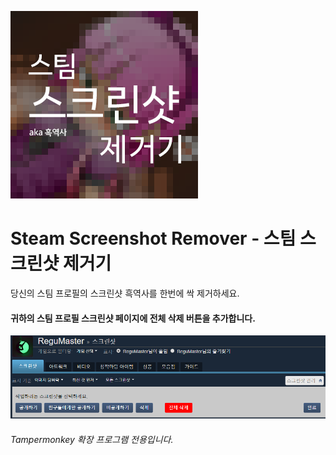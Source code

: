 ![Introduction](.res/logo.png)

# Steam Screenshot Remover - 스팀 스크린샷 제거기
당신의 스팀 프로필의 스크린샷 흑역사를 한번에 싹 제거하세요.
#### 귀하의 스팀 프로필 스크린샷 페이지에 전체 삭제 버튼을 추가합니다.

![Example](.res/example.png)

###### Tampermonkey 확장 프로그램 전용입니다.